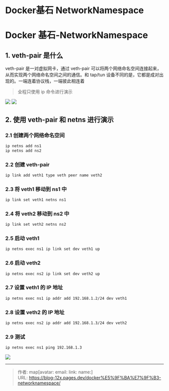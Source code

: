# Docker基石 NetworkNamespace


<!--more-->

# Docker 基石-NetworkNamespace

## 1. veth-pair 是什么

veth-pair 是一对虚拟网卡，通过 veth-pair 可以将两个网络命名空间连接起来，从而实现两个网络命名空间之间的通信。和 tap/tun 设备不同的是，它都是成对出现的。一端连着协议栈，一端彼此相连着

> 全程只使用 ip 命令进行演示

![](https://pic.imgdb.cn/item/64f09a70661c6c8e5415497a.jpg)
![](https://pic.imgdb.cn/item/64f09ac3661c6c8e54155968.jpg)

## 2. 使用 veth-pair 和 netns 进行演示

### 2.1 创建两个网络命名空间

```bash
ip netns add ns1
ip netns add ns2
```

### 2.2 创建 veth-pair

```bash
ip link add veth1 type veth peer name veth2
```

### 2.3 将 veth1 移动到 ns1 中

```bash
ip link set veth1 netns ns1
```

### 2.4 将 veth2 移动到 ns2 中

```bash
ip link set veth2 netns ns2
```

### 2.5 启动 veth1

```bash
ip netns exec ns1 ip link set dev veth1 up
```

### 2.6 启动 veth2

```bash
ip netns exec ns2 ip link set dev veth2 up
```

### 2.7 设置 veth1 的 IP 地址

```bash
ip netns exec ns1 ip addr add 192.168.1.2/24 dev veth1
```

### 2.8 设置 veth2 的 IP 地址

```bash
ip netns exec ns2 ip addr add 192.168.1.3/24 dev veth2
```

### 2.9 测试

```bash
ip netns exec ns1 ping 192.168.1.3
```

![](https://pic.imgdb.cn/item/64f09f57661c6c8e5416cc98.jpg)


---

> 作者: map[avatar:<nil> email:<nil> link:<nil> name:<nil>]  
> URL: https://blog-12x.pages.dev/docker%E5%9F%BA%E7%9F%B3-networknamespace/  

